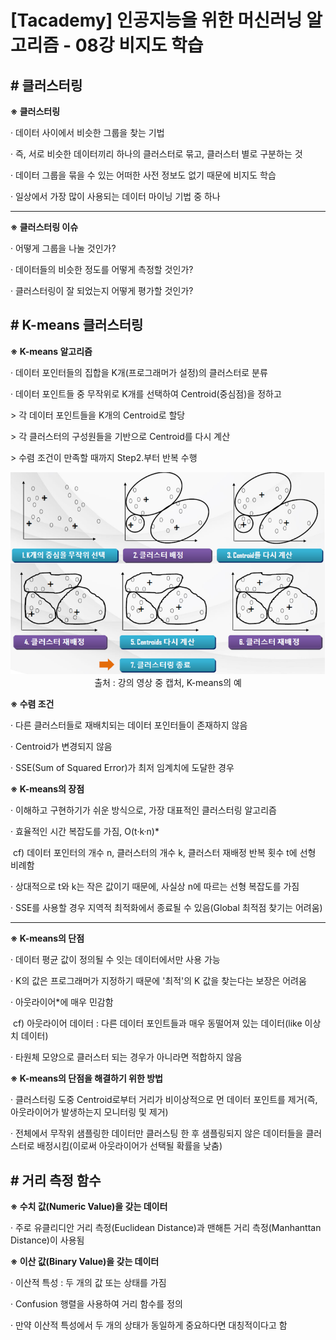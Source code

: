 ﻿

# ﻿﻿[Tacademy] 인공지능을 위한 머신러닝 알고리즘 - 08강 비지도 학습



## **# 클러스터링**

**※ 클러스터링**

  · 데이터 사이에서 비슷한 그룹을 찾는 기법

  · 즉, 서로 비슷한 데이터끼리 하나의 클러스터로 묶고, 클러스터 별로 구분하는 것

  · 데이터 그룹을 묶을 수 있는 어떠한 사전 정보도 없기 때문에 비지도 학습

  · 일상에서 가장 많이 사용되는 데이터 마이닝 기법 중 하나

****

**※ 클러스터링 이슈**

  · 어떻게 그룹을 나눌 것인가?

  · 데이터들의 비슷한 정도를 어떻게 측정할 것인가?

  · 클러스터링이 잘 되었는지 어떻게 평가할 것인가?



## **# K-means 클러스터링**

**※  K-means 알고리즘**

  · 데이터 포인터들의 집합을 K개(프로그래머가 설정)의 클러스터로 분류

  · 데이터 포인트들 중 무작위로 K개를 선택하여 Centroid(중심점)을 정하고

  \> 각 데이터 포인트들을 K개의 Centroid로 할당

  \> 각 클러스터의 구성원들을 기반으로 Centroid를 다시 계산

  \> 수렴 조건이 만족할 때까지 Step2.부터 반복 수행

<img src='./img/08_01.png'>

<center>출처 : 강의 영상 중 캡처, K-means의 예</center>



**※ 수렴 조건**

  · 다른 클러스터들로 재배치되는 데이터 포인터들이 존재하지 않음

  · Centroid가 변경되지 않음

  · SSE(Sum of Squared Error)가 최저 임계치에 도달한 경우



**※ K-means의 장점**

  · 이해하고 구현하기가 쉬운 방식으로, 가장 대표적인 클러스터링 알고리즘

  · 효율적인 시간 복잡도를 가짐, O(t·k·n)*

​    cf) 데이터 포인터의 개수 n, 클러스터의 개수 k, 클러스터 재배정 반복 횟수 t에 선형 비례함

  · 상대적으로 t와 k는 작은 값이기 때문에, 사실상 n에 따르는 선형 복잡도를 가짐

  · SSE를 사용할 경우 지역적 최적화에서 종료될 수 있음(Global 최적점 찾기는 어려움)

****

**※ K-means의 단점**

  · 데이터 평균 값이 정의될 수 잇는 데이터에서만 사용 가능

  · K의 값은 프로그래머가 지정하기 때문에 '최적'의 K 값을 찾는다는 보장은 어려움

  · 아웃라이어*에 매우 민감함

​    cf) 아웃라이어 데이터 : 다른 데이터 포인트들과 매우 동떨어져 있는 데이터(like 이상치 데이터)

  · 타원체 모양으로 클러스터 되는 경우가 아니라면 적합하지 않음



**※ K-means의 단점을 해결하기 위한 방법**

  · 클러스터링 도중 Centroid로부터 거리가 비이상적으로 먼 데이터 포인트를 제거(즉, 아웃라이어가 발생하는지 모니터링 및 제거)

  · 전체에서 무작위 샘플링한 데이터만 클러스팅 한 후 샘플링되지 않은 데이터들을 클러스터로 배정시킴(이로써 아웃라이어가 선택될 확률을 낮춤)



## **# 거리 측정 함수**

**※ 수치 값(Numeric Value)을 갖는 데이터**

  · 주로 유클리디안 거리 측정(Euclidean Distance)과 맨해튼 거리 측정(Manhanttan Distance)이 사용됨



**※ 이산 값(Binary Value)을 갖는 데이터**

  · 이산적 특성 : 두 개의 값 또는 상태를 가짐

  · Confusion 행렬을 사용하여 거리 함수를 정의

  · 만약 이산적 특성에서 두 개의 상태가 동일하게 중요하다면 대칭적이다고 함